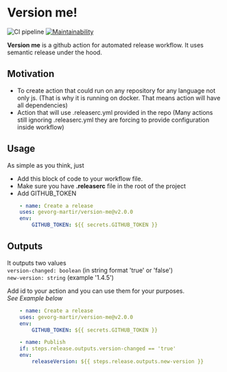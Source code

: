 # Version me!

![CI pipeline](https://github.com/gevorg-martir/version-me/workflows/CI%20pipeline/badge.svg)
[![Maintainability](https://api.codeclimate.com/v1/badges/2d537a378a0fef6ab1cc/maintainability)](https://codeclimate.com/github/gevorg-martir/version-me/maintainability)

**Version me** is a github action for automated release workflow. It uses semantic release under the hood.

## Motivation
- To create action that could run on any repository for any language not only js.
  (That is why it is running on docker. That means action will have all dependencies)
- Action that will use .releaserc.yml provided in the repo
  (Many actions still ignoring .releaserc.yml they are forcing to provide configuration inside workflow)

## Usage
As simple as you think, just
- Add this block of code to your workflow file.
- Make sure you have **.releaserc** file in the root of the project
- Add GITHUB_TOKEN

``` yml
    - name: Create a release
    uses: gevorg-martir/version-me@v2.0.0
    env:
        GITHUB_TOKEN: ${{ secrets.GITHUB_TOKEN }}
```

## Outputs
It outputs two values \
`version-changed: boolean` (in string format 'true' or 'false') \
`new-version: string` (example '1.4.5')

Add id to your action and you can use them for your purposes. \
*See Example below*

```yml
    - name: Create a release
    uses: gevorg-martir/version-me@v2.0.0
    env:
        GITHUB_TOKEN: ${{ secrets.GITHUB_TOKEN }}

    - name: Publish
    if: steps.release.outputs.version-changed == 'true'
    env:
        releaseVersion: ${{ steps.release.outputs.new-version }}
```